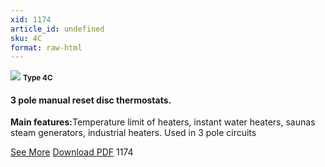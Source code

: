 ```yaml
---
xid: 1174
article_id: undefined
sku: 4C
format: raw-html
---
```

 <!--   <span class="tag-top">New</span> -->
 <img src="./1174/4C.jpg" class="card-imgs mb-2">
 <small class="text-grey mb-2"><b>Type 4C</b> </small>
 <h4>3 pole manual reset disc thermostats.</h4>
 <p><b>Main features:</b>Temperature limit of heaters, instant water heaters, saunas steam generators, industrial heaters. Used in 3 pole circuits</p>
 <div class="btns">
 <a href="../en/3_pole_manual_reset_disc_thermostats-4c.html" class="btn-red">See More</a>
 <a href="../en/pdf/1-61Three pole manual reset disc thermostat Type 4C20130603.pdf" target="_blank" class="btn-red">Download PDF</a>
 <!-- <a href="http://www.ultimheat.com/cat1.html" target="_blank" class="access-link"> Access full catalogue <i class="fa fa-external-link" aria-hidden="true"></i> </a> -->
 <span class="number-btn">1174</span>
 </div>
 